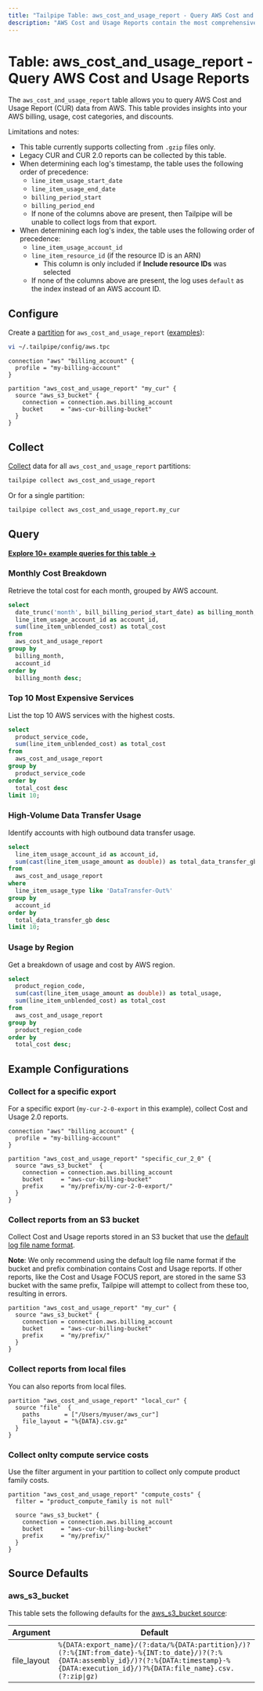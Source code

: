 ```yaml
---
title: "Tailpipe Table: aws_cost_and_usage_report - Query AWS Cost and Usage Reports"
description: "AWS Cost and Usage Reports contain the most comprehensive set of cost and usage data available for your AWS account."
---
```

# Table: aws_cost_and_usage_report - Query AWS Cost and Usage Reports

The `aws_cost_and_usage_report` table allows you to query AWS Cost and Usage Report (CUR) data from AWS. This table provides insights into your AWS billing, usage, cost categories, and discounts.

Limitations and notes:
- This table currently supports collecting from `.gzip` files only.
- Legacy CUR and CUR 2.0 reports can be collected by this table.
- When determining each log's timestamp, the table uses the following order of precedence:
  - `line_item_usage_start_date`
  - `line_item_usage_end_date`
  - `billing_period_start`
  - `billing_period_end`
  - If none of the columns above are present, then Tailpipe will be unable to collect logs from that export.
- When determining each log's index, the table uses the following order of precedence:
  - `line_item_usage_account_id`
  - `line_item_resource_id` (if the resource ID is an ARN)
    - This column is only included if **Include resource IDs** was selected
  - If none of the columns above are present, the log uses `default` as the index instead of an AWS account ID.

## Configure

Create a [partition](https://tailpipe.io/docs/manage/partition) for `aws_cost_and_usage_report` ([examples](https://hub.tailpipe.io/plugins/turbot/aws/tables/aws_cost_and_usage_report#example-configurations)):

```sh
vi ~/.tailpipe/config/aws.tpc
```

```hcl
connection "aws" "billing_account" {
  profile = "my-billing-account"
}

partition "aws_cost_and_usage_report" "my_cur" {
  source "aws_s3_bucket" {
    connection = connection.aws.billing_account
    bucket     = "aws-cur-billing-bucket"
  }
}
```

## Collect

[Collect](https://tailpipe.io/docs/manage/collection) data for all `aws_cost_and_usage_report` partitions:

```sh
tailpipe collect aws_cost_and_usage_report
```

Or for a single partition:

```sh
tailpipe collect aws_cost_and_usage_report.my_cur
```

## Query

**[Explore 10+ example queries for this table →](https://hub.tailpipe.io/plugins/turbot/aws/queries/aws_cost_and_usage_report)**

### Monthly Cost Breakdown

Retrieve the total cost for each month, grouped by AWS account.

```sql
select
  date_trunc('month', bill_billing_period_start_date) as billing_month,
  line_item_usage_account_id as account_id,
  sum(line_item_unblended_cost) as total_cost
from
  aws_cost_and_usage_report
group by
  billing_month,
  account_id
order by
  billing_month desc;
```

### Top 10 Most Expensive Services

List the top 10 AWS services with the highest costs.

```sql
select
  product_service_code,
  sum(line_item_unblended_cost) as total_cost
from
  aws_cost_and_usage_report
group by
  product_service_code
order by
  total_cost desc
limit 10;
```

### High-Volume Data Transfer Usage

Identify accounts with high outbound data transfer usage.

```sql
select
  line_item_usage_account_id as account_id,
  sum(cast(line_item_usage_amount as double)) as total_data_transfer_gb
from
  aws_cost_and_usage_report
where
  line_item_usage_type like 'DataTransfer-Out%'
group by
  account_id
order by
  total_data_transfer_gb desc
limit 10;
```

### Usage by Region

Get a breakdown of usage and cost by AWS region.

```sql
select
  product_region_code,
  sum(cast(line_item_usage_amount as double)) as total_usage,
  sum(line_item_unblended_cost) as total_cost
from
  aws_cost_and_usage_report
group by
  product_region_code
order by
  total_cost desc;
```

## Example Configurations

### Collect for a specific export

For a specific export (`my-cur-2-0-export` in this example), collect Cost and Usage 2.0 reports.

```hcl
connection "aws" "billing_account" {
  profile = "my-billing-account"
}

partition "aws_cost_and_usage_report" "specific_cur_2_0" {
  source "aws_s3_bucket"  {
    connection = connection.aws.billing_account
    bucket     = "aws-cur-billing-bucket"
    prefix     = "my/prefix/my-cur-2-0-export/"
  }
}
```

### Collect reports from an S3 bucket

Collect Cost and Usage reports stored in an S3 bucket that use the [default log file name format](https://docs.aws.amazon.com/cur/latest/userguide/dataexports-export-delivery.html).

**Note**: We only recommend using the default log file name format if the bucket and prefix combination contains Cost and Usage reports. If other reports, like the Cost and Usage FOCUS report, are stored in the same S3 bucket with the same prefix, Tailpipe will attempt to collect from these too, resulting in errors.

```hcl
partition "aws_cost_and_usage_report" "my_cur" {
  source "aws_s3_bucket" {
    connection = connection.aws.billing_account
    bucket     = "aws-cur-billing-bucket"
    prefix     = "my/prefix/"
  }
}
```

### Collect reports from local files

You can also reports from local files.

```hcl
partition "aws_cost_and_usage_report" "local_cur" {
  source "file"  {
    paths       = ["/Users/myuser/aws_cur"]
    file_layout = "%{DATA}.csv.gz"
  }
}
```

### Collect onlty compute service costs

Use the filter argument in your partition to collect only compute product family costs.

```hcl
partition "aws_cost_and_usage_report" "compute_costs" {
  filter = "product_compute_family is not null"

  source "aws_s3_bucket" {
    connection = connection.aws.billing_account
    bucket     = "aws-cur-billing-bucket"
    prefix     = "my/prefix/"
  }
}
```

## Source Defaults

### aws_s3_bucket

This table sets the following defaults for the [aws_s3_bucket source](https://hub.tailpipe.io/plugins/turbot/aws/sources/aws_s3_bucket#arguments):

| Argument      | Default |
|--------------|---------|
| file_layout  | `%{DATA:export_name}/(?:data/%{DATA:partition}/)?(?:%{INT:from_date}-%{INT:to_date}/)?(?:%{DATA:assembly_id}/)?(?:%{DATA:timestamp}-%{DATA:execution_id}/)?%{DATA:file_name}.csv.(?:zip\|gz)` |
